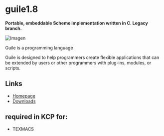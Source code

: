 # guile1.8
**Portable, embeddable Scheme implementation written in C. Legacy branch.**

![Imagen](https://www.gnu.org/software/guile/static/base/img/kid-programming-a-robot.png)

Guile is a programming language

Guile is designed to help programmers create flexible applications that can be extended by users or other programmers with plug-ins, modules, or scripts.

## Links
* [Homepage](https://www.gnu.org/software/guile)
* [Downloads](https://ftp.gnu.org/pub/gnu/guile)

## required in KCP for:
* TEXMACS
